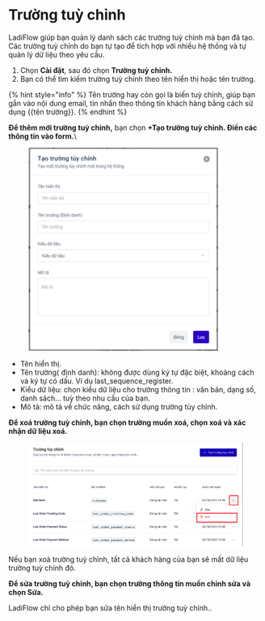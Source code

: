 # Trường tuỳ chỉnh

LadiFlow giúp bạn quản lý danh sách các trường tuỳ chỉnh mà bạn đã tạo. Các trường tuỳ chỉnh do bạn tự tạo để tích hợp với nhiều hệ thống và tự quản lý dữ liệu theo yêu cầu.

1. Chọn **Cài đặt**, sau đó chọn **Trường tuỳ chỉnh.**
2. Bạn có thể tìm kiếm trường tuỳ chỉnh theo tên hiển thị hoặc tên trường.

{% hint style="info" %}
Tên trường hay còn gọi là biến tuỳ chỉnh, giúp bạn gắn vào nội dung email, tin nhắn theo thông tin khách hàng bằng cách sử dụng \{{tên trường\}}.
{% endhint %}

**Để thêm mới trường tuỳ chỉnh,** bạn chọn **+Tạo trường tuỳ chỉnh. Điền các thông tin vào form.**\


<figure><img src="../../.gitbook/assets/image (655).png" alt="" width="375"><figcaption></figcaption></figure>

* Tên hiển thị.
* Tên trường( định danh): không được dùng ký tự đặc biệt, khoảng cách và ký tự có dấu. Ví dụ last\_sequence\_register.
* Kiểu dữ liệu: chọn kiểu dữ liệu cho trường thông tin : văn bản, dạng số, danh sách... tuỳ theo nhu cầu của bạn.
* Mô tả: mô tả về chức năng, cách sử dụng trường tùy chỉnh.&#x20;

**Để xoá trường tuỳ chỉnh, bạn chọn trường muốn xoá, chọn xoá và xác nhận dữ liệu xoá.**

<figure><img src="../../.gitbook/assets/image (445).png" alt=""><figcaption></figcaption></figure>

Nếu bạn xoá trường tuỳ chỉnh, tất cả khách hàng của bạn sẽ mất dữ liệu trường tuỳ chỉnh đó.

**Để sửa trường tuỳ chỉnh, bạn chọn trường thông tin muốn chỉnh sửa và chọn Sửa.**

LadiFlow chỉ cho phép bạn sửa tên hiển thị trường tuỳ chỉnh..
